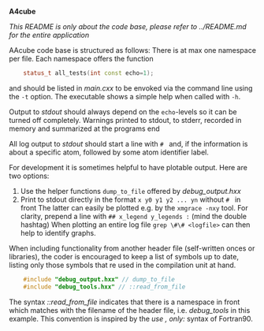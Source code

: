 **A4cube**

*This README is only about the code base, please refer to ../README.md for the entire application*
  
AAcube code base is structured as follows:
There is at max one namespace per file.
Each namespace offers the function
```C++
    status_t all_tests(int const echo=1);
```
and should be listed in *main.cxx* to be envoked via the command line using the `-t` option.
The executable shows a simple help when called with `-h`.

Output to *stdout* should always depend on the `echo`-levels so it can be turned off completely.
Warnings printed to stdout, to stderr, recorded in memory and summarized at the programs end 

All log output to *stdout* should start a line with `# ` and, if the information is about 
a specific atom, followed by some atom identifier label.

For development it is sometimes helpful to have plotable output. Here are two options:
  1. Use the helper functions `dump_to_file` offered by *debug_output.hxx*
  2. Print to stdout directly in the format `x y0 y1 y2 ... yn` without `# ` in front
The latter can easily be plotted e.g. by the `xmgrace -nxy` tool.
For clarity, prepend a line with `## x_legend y_legends :` (mind the double hashtag)
When plotting an entire log file `grep \#\# <logfile>` can then help to identify graphs.

When including functionality from another header file (self-written onces or libraries),
the coder is encouraged to keep a list of symbols up to date, listing only those
symbols that re used in the compilation unit at hand.
```C++
    #include "debug_output.hxx" // dump_to_file
    #include "debug_tools.hxx" // ::read_from_file
```
The syntax *::read_from_file* indicates that there is a namespace in front
which matches with the filename of the header file, i.e. *debug_tools* in this example.
This convention is inspired by the *use <module>, only: <symbols>* syntax of Fortran90. 

